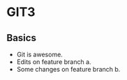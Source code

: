 # GIT3

## Basics

* Git is awesome.
* Edits on feature branch a.
* Some changes on feature branch b.
